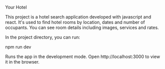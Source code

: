 Your Hotel

This project is a hotel search application developed with javascript and react. It's used to find hotel rooms by location, dates and number of occupants. You can see room details including images, services and rates.

In the project directory, you can run:

npm run dev

Runs the app in the development mode.
Open http://localhost:3000 to view it in the browser.

